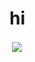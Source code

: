 # hi 

<p>&nbsp;<img align="center" src="https://readme-stars.vercel.app/api?username=x1xhlol&hide=contribs,issues&show=prs_merged&show_icons=true" /></p>
 
